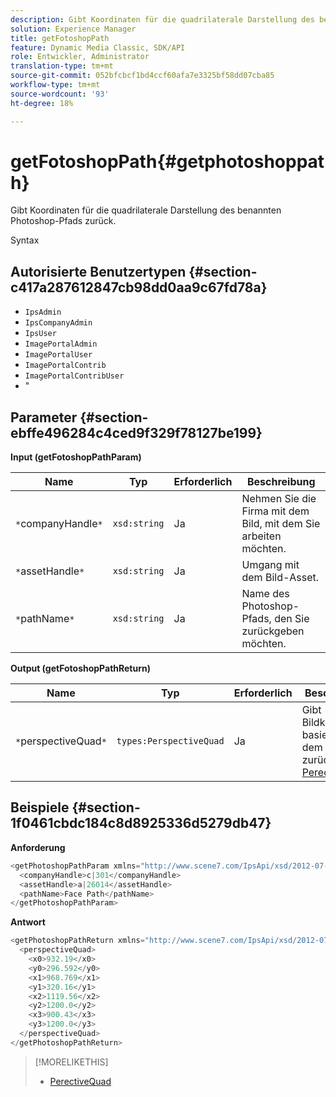 ```yaml
---
description: Gibt Koordinaten für die quadrilaterale Darstellung des benannten Photoshop-Pfads zurück.
solution: Experience Manager
title: getFotoshopPath
feature: Dynamic Media Classic, SDK/API
role: Entwickler, Administrator
translation-type: tm+mt
source-git-commit: 052bfcbcf1bd4ccf60afa7e3325bf58dd07cba85
workflow-type: tm+mt
source-wordcount: '93'
ht-degree: 18%

---
```



# getFotoshopPath{#getphotoshoppath}

Gibt Koordinaten für die quadrilaterale Darstellung des benannten Photoshop-Pfads zurück.

Syntax

## Autorisierte Benutzertypen {#section-c417a287612847cb98dd0aa9c67fd78a}

* `IpsAdmin`
* `IpsCompanyAdmin`
* `IpsUser`
* `ImagePortalAdmin`
* `ImagePortalUser`
* `ImagePortalContrib`
* `ImagePortalContribUser`
* &quot;

## Parameter {#section-ebffe496284c4ced9f329f78127be199}

**Input (getFotoshopPathParam)**

| Name | Typ | Erforderlich | Beschreibung |
|---|---|---|---|
| `*`companyHandle`*` | `xsd:string` | Ja | Nehmen Sie die Firma mit dem Bild, mit dem Sie arbeiten möchten. |
| `*`assetHandle`*` | `xsd:string` | Ja | Umgang mit dem Bild-Asset. |
| `*`pathName`*` | `xsd:string` | Ja | Name des Photoshop-Pfads, den Sie zurückgeben möchten. |

**Output (getFotoshopPathReturn)**

| Name | Typ | Erforderlich | Beschreibung |
|---|---|---|---|
| `*`perspectiveQuad`*` | `types:PerspectiveQuad` | Ja | Gibt Bildkoordinaten basierend auf dem Pfad zurück. Siehe [PerectiveQuad](../../../types/c-data-types/r-perspective-quad.md#reference-3c1f780f9c264e5b870b1ade24566204). |

## Beispiele {#section-1f0461cbdc184c8d8925336d5279db47}

**Anforderung**

```java
<getPhotoshopPathParam xmlns="http://www.scene7.com/IpsApi/xsd/2012-07-31">
  <companyHandle>c|301</companyHandle>
  <assetHandle>a|26014</assetHandle>
  <pathName>Face Path</pathName>
</getPhotoshopPathParam>
```

**Antwort**

```java
<getPhotoshopPathReturn xmlns="http://www.scene7.com/IpsApi/xsd/2012-07-31">
  <perspectiveQuad>
    <x0>932.19</x0>
    <y0>296.592</y0>
    <x1>968.769</x1>
    <y1>320.16</y1>
    <x2>1119.56</x2>
    <y2>1200.0</y2>
    <x3>900.43</x3>
    <y3>1200.0</y3>
  </perspectiveQuad>
</getPhotoshopPathReturn>
```

>[!MORELIKETHIS]
>
>* [PerectiveQuad](../../../types/c-data-types/r-perspective-quad.md#reference-3c1f780f9c264e5b870b1ade24566204)

